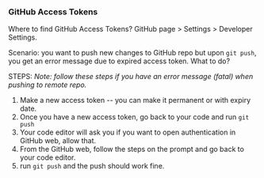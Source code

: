 ### GitHub Access Tokens

Where to find GitHub Access Tokens? GitHub page > Settings > Developer Settings.

Scenario: you want to push new changes to GitHub repo but upon `git push`, you get an error message due to expired access token. What to do?

STEPS:
*Note: follow these steps if you have an error message (fatal) when pushing to remote repo.*
1. Make a new access token -- you can make it permanent or with expiry date.
2. Once you have a new access token, go back to your code and run `git push`
3. Your code editor will ask you if you want to open authentication in GitHub web, allow that.
4. From the GitHub web, follow the steps on the prompt and go back to your code editor.
5. run `git push` and the push should work fine.
